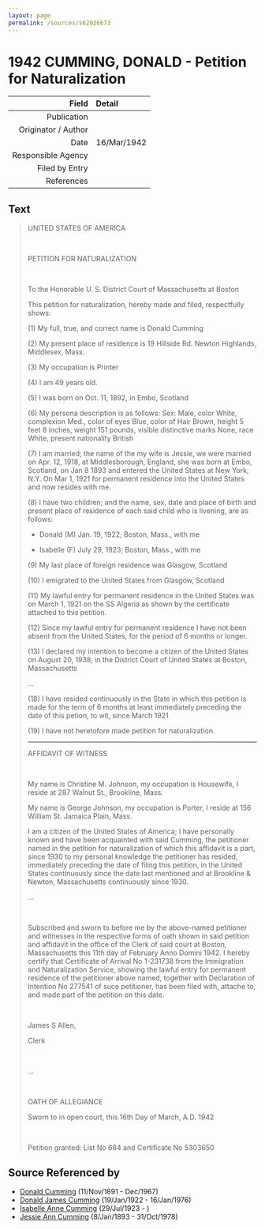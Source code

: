 ```yaml
---
layout: page
permalink: /sources/s62036673
---
```


# 1942 CUMMING, DONALD - Petition for Naturalization

Field | Detail
---:|:---
Publication | 
Originator / Author | 
Date | 16/Mar/1942
Responsible Agency | 
Filed by Entry | 
References | 

## Text

> UNITED STATES OF AMERICA
>
> <br/>
>
> PETITION FOR NATURALIZATION
>
> <br/>
>
> To the Honorable U. S. District Court of Massachusetts at Boston
>
> This petition for naturalization, hereby made and filed, respectfully shows:
>
> (1) My full, true, and correct name is Donald Cumming
>
> (2) My present place of residence is 19 Hillside Rd. Newton Highlands, Middlesex, Mass. 
>
> (3) My occupation is Printer
>
> (4) I am 49 years old.
>
> (5) I was born on Oct. 11, 1892, in Embo, Scotland
>
> (6) My persona description is as follows: Sex: Male, color White, complexion Med., color of eyes Blue, color of Hair Brown, height 5 feet 8 inches, weight 151 pounds, visible distinctive marks None, race White, present nationality British
>
> (7) I am married; the name of the my wife is Jessie, we were married on Apr. 12, 1918, at MIddlesborough, England, she was born at Embo, Scotland, on Jan 8 1893 and entered the United States at New York, N.Y. On Mar 1, 1921 for permanent residence into the United States and now resides with me.
>
> (8) I have two children; and the name, sex, date and place of birth and present place of residence of each said child who is livening, are as follows:
>
> * Donald (M) Jan. 19, 1922; Boston, Mass., with me
>
> * Isabelle (F) July 29, 1923; Boston, Mass., with me
>
> (9) My last place of foreign residence was Glasgow, Scotland
>
> (10) I emigrated to the United States from Glasgow, Scotland
>
> (11) My lawful entry for permanent residence in the United States was on March 1, 1921 on the SS Algeria as shown by the certificate attached to this petition.
>
> (12) Since my lawful entry for permanent residence I have not been absent from the United States, for the period of 6 months or longer.
>
> (13) I declared my intention to become a citizen of the United States on August 20, 1938, in the District Court of United States at Boston, Massachusetts
>
> ...
>
> (18) I have resided continuously in the State in which this petition is made for the term of 6 months at least immediately preceding the date of this petion, to wit, since March 1921
>
> (19) I have not heretofore made petition for naturalization.
>
> ---
>
> AFFIDAVIT OF WITNESS
>
> <br/>
>
> My name is Christine M. Johnson, my occupation is Housewife, I reside at 287 Walnut St., Brookline, Mass.
>
> My name is George Johnson, my occupation is Porter, I reside at 156 William St. Jamaica Plain, Mass.
>
> I am a citizen of the United States of America; I have personally known and have been acquainted with said Cumming, the petitioner named in the petition for naturalization of which this affidavit is a part, since 1930 to my personal knowledge the petitioner has resided, immediately preceding the date of filing this petition, in the United States continuously since the date last mentioned and at Brookline & Newton, Massachusetts continuously since 1930.
>
> ...
>
> <br/>
>
> Subscribed and sworn to before me by the above-named petitioner and witnesses in the respective forms of oath shown in said petition and affidavit in the office of the Clerk of said court at Boston, Massachusetts this 11th day of February Anno Domini 1942. I hereby certify that Certificate of Arrival No 1-231738 from the Immigration and Naturalization Service, showing the lawful entry for permanent residence of the petitioner above named, together with Declaration of Intention No 277541 of suce petitioner, has been filed with, attache to, and made part of the petition on this date.
>
> <br/>
>
> James S Allen,
>
> Clerk
>
> <br/>
>
> ...
>
> <br/>
>
> OATH OF ALLEGIANCE
>
> Sworn to in open court, this 16th Day of March, A.D. 1942
>
> <br/>
>
> Petition granted: List No 684 and Certificate No 5303650
>

## Source Referenced by

* [Donald Cumming](../people/@11846578@-donald-cumming-b1891-11-11-d1967-12.md) (11/Nov/1891 - Dec/1967)
* [Donald James Cumming](../people/@42110198@-donald-james-cumming-b1922-1-19-d1976-1-16.md) (19/Jan/1922 - 16/Jan/1976)
* [Isabelle Anne Cumming](../people/@44164031@-isabelle-anne-cumming-b1923-7-29-d.md) (29/Jul/1923 - )
* [Jessie Ann Cumming](../people/@66222886@-jessie-ann-cumming-b1893-1-8-d1978-10-31.md) (8/Jan/1893 - 31/Oct/1978)

